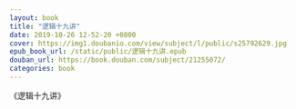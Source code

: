 ```yaml
---
layout: book
title: "逻辑十九讲"
date: 2019-10-26 12-52-20 +0800
cover: https://img1.doubanio.com/view/subject/l/public/s25792629.jpg
epub_book_url: /static/public/逻辑十九讲.epub
douban_url: https://book.douban.com/subject/21255072/
categories: book
---
```


《逻辑十九讲》